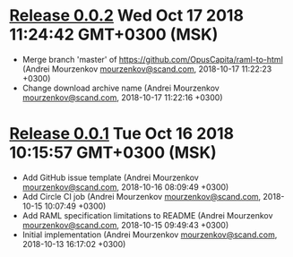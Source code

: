 
[Release 0.0.2](https://github.com/OpusCapita/raml-to-html/releases/tag/v0.0.2) Wed Oct 17 2018 11:24:42 GMT+0300 (MSK)
=======================================================

- Merge branch 'master' of https://github.com/OpusCapita/raml-to-html (Andrei Mourzenkov mourzenkov@scand.com, 2018-10-17 11:22:23 +0300)
- Change download archive name (Andrei Mourzenkov mourzenkov@scand.com, 2018-10-17 11:22:16 +0300)

[Release 0.0.1](https://github.com/OpusCapita/raml-to-html/releases/tag/v0.0.1) Tue Oct 16 2018 10:15:57 GMT+0300 (MSK)
=======================================================

- Add GitHub issue template (Andrei Mourzenkov mourzenkov@scand.com, 2018-10-16 08:09:49 +0300)
- Add Circle CI job (Andrei Mourzenkov mourzenkov@scand.com, 2018-10-15 10:07:49 +0300)
- Add RAML specification limitations to README (Andrei Mourzenkov mourzenkov@scand.com, 2018-10-15 09:49:43 +0300)
- Initial implementation (Andrei Mourzenkov mourzenkov@scand.com, 2018-10-13 16:17:02 +0300)
